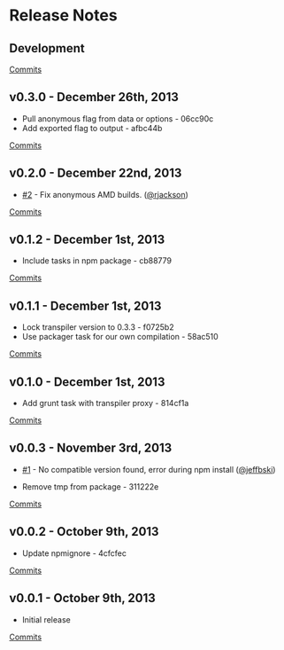 # Release Notes

## Development

[Commits](https://github.com/kpdecker/es6-module-packager/compare/v0.3.0...master)

## v0.3.0 - December 26th, 2013
- Pull anonymous flag from data or options - 06cc90c
- Add exported flag to output - afbc44b

[Commits](https://github.com/kpdecker/es6-module-packager/compare/v0.2.0...v0.3.0)

## v0.2.0 - December 22nd, 2013
- [#2](https://github.com/kpdecker/es6-module-packager/pull/2) - Fix anonymous AMD builds. ([@rjackson](https://api.github.com/users/rjackson))

[Commits](https://github.com/kpdecker/es6-module-packager/compare/v0.1.2...v0.2.0)

## v0.1.2 - December 1st, 2013

- Include tasks in npm package - cb88779

[Commits](https://github.com/kpdecker/es6-module-packager/compare/v0.1.1...v0.1.2)

## v0.1.1 - December 1st, 2013

- Lock transpiler version to 0.3.3 - f0725b2
- Use packager task for our own compilation - 58ac510

[Commits](https://github.com/kpdecker/es6-module-packager/compare/v0.1.0...v0.1.1)

## v0.1.0 - December 1st, 2013

- Add grunt task with transpiler proxy - 814cf1a

[Commits](https://github.com/kpdecker/es6-module-packager/compare/v0.0.3...v0.1.0)

## v0.0.3 - November 3rd, 2013

- [#1](https://github.com/kpdecker/es6-module-packager/issues/1) - No compatible version found, error during npm install ([@jeffbski](https://api.github.com/users/jeffbski))

- Remove tmp from package - 311222e

[Commits](https://github.com/kpdecker/es6-module-packager/compare/v0.0.2...v0.0.3)

## v0.0.2 - October 9th, 2013

- Update npmignore - 4cfcfec

[Commits](https://github.com/kpdecker/es6-module-packager/compare/v0.0.1...v0.0.2)

## v0.0.1 - October 9th, 2013

- Initial release

[Commits](https://github.com/kpdecker/es6-module-packager/compare/59d6737...v0.0.1)
